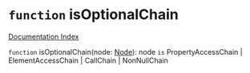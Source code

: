 # `function` isOptionalChain

[Documentation Index](../README.md)

`function` isOptionalChain(node: [Node](../interface.Node/README.md)): node `is` PropertyAccessChain | ElementAccessChain | CallChain | NonNullChain